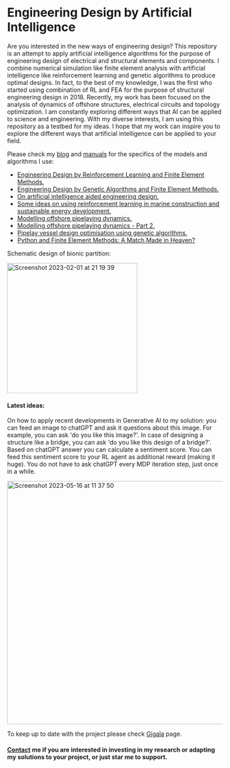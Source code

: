 # Engineering Design by Artificial Intelligence

Are you interested in the new ways of engineering design? This repository is an attempt to apply artificial intelligence algorithms for the purpose of engineering design of electrical and structural elements and components. I combine numerical simulation like finite element analysis with artificial intelligence like reinforcement learning and genetic algorithms to produce optimal designs. In fact, to the best of my knowledge, I was the first who started using combination of RL and FEA for the purpose of structural engineering design in 2018. Recently, my work has been focused on the analysis of dynamics of offshore structures, electrical circuits and topology optimization. I am constantly exploring different ways that AI can be applied to science and engineering. With my diverse interests, I am using this repository as a testbed for my ideas. I hope that my work can inspire you to explore the different ways that artificial intelligence can be applied to your field.
 
 
Please check my [blog](https://gigatskhondia.medium.com/) and [manuals](https://gigatskhondia.github.io/gigala/) for the specifics of the models and algorithms I use:

* [Engineering Design by Reinforcement Learning and Finite Element Methods.](https://gigatskhondia.medium.com/engineering-design-by-reinforcement-learning-and-finite-element-methods-82eb57796424)
* [Engineering Design by Genetic Algorithms and Finite Element Methods.](https://gigatskhondia.medium.com/engineering-design-by-genetic-algorithms-and-finite-element-methods-5077ebadd16e)
* [On artificial intelligence aided engineering design.](https://gigatskhondia.medium.com/on-artificial-intelligence-aided-engineering-design-a6cf6f76b3d9)
* [Some ideas on using reinforcement learning in marine construction and sustainable energy development.](https://gigatskhondia.medium.com/using-reinforcement-learning-in-marine-construction-and-sustainable-energy-development-b5f301fb2397)
* [Modelling offshore pipelaying dynamics.](https://medium.com/@gigatskhondia/modelling-pipelay-dynamics-with-second-order-ordinary-differential-equation-using-python-4d6fc24055b)
* [Modelling offshore pipelaying dynamics - Part 2.](https://gigatskhondia.medium.com/modelling-offshore-pipelaying-dynamics-part-2-in-6-dof-a360965a7a89)
* [Pipelay vessel design optimisation using genetic algorithms.](https://medium.com/@gigatskhondia/pipelay-vessel-design-optimisation-using-genetic-algorithms-506aa04212f1)
* [Python and Finite Element Methods: A Match Made in Heaven?](https://gigatskhondia.medium.com/python-and-finite-element-methods-a-match-made-in-heaven-ee2ed7ca14ee)


Schematic design of bionic partition: 

<img width="304" alt="Screenshot 2023-02-01 at 21 19 39" src="https://user-images.githubusercontent.com/31343916/216661713-34ff7766-0a4d-436d-979c-72053c2c45c8.png">

#### Latest ideas: ####
On how to apply recent developments in Generative AI to my solution: you can feed an image to chatGPT and ask it questions about this image. For example, you can ask 'do you like this image?'. In case of designing a structure like a bridge, you can ask 'do you like this design of a bridge?'. Based on chatGPT answer you can calculate a sentiment score. You can feed this sentiment score to your RL agent as additional reward (making it huge). You do not have to ask chatGPT every MDP iteration step, just once in a while.

<img width="568" alt="Screenshot 2023-05-16 at 11 37 50" src="https://github.com/gigatskhondia/gigala/assets/31343916/ef983d4e-e8f6-456e-80b9-d2fa95aba1d8">

To keep up to date with the project please check [Gigala](https://www.facebook.com/GigaTsk) page.

#### [Contact](https://www.facebook.com/GigaTsk) me if you are interested in investing in my research or adapting my solutions to your project, or just star me to support.
